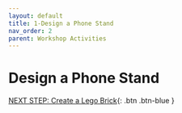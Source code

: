 ```yaml
---
layout: default
title: 1-Design a Phone Stand
nav_order: 2
parent: Workshop Activities
---
```


# Design a Phone Stand

[NEXT STEP: Create a Lego Brick](act-2.html){: .btn .btn-blue }
